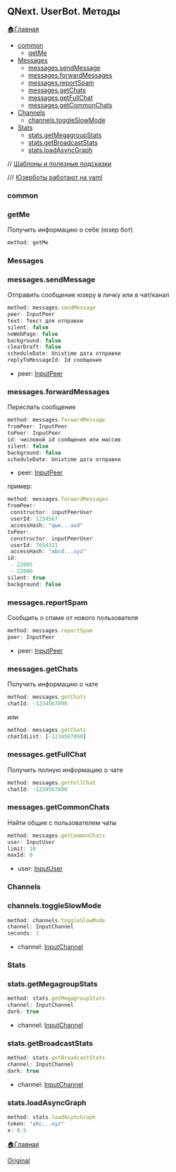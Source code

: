 ## QNext. UserBot. Методы



[🏠Главная](/docs-test/userbot)


* [common](#common)
   * [getMe](#getme)
* [Messages](#messages)
   * [messages.sendMessage](#messages-sendmessage)
   * [messages.forwardMessages](#messages-forwardmessages)
   * [messages.reportSpam](#messages-reportspam)
   * [messages.getChats](#messages-getchats)
   * [messages.getFullChat](#messages-getfullchat)
   * [messages.getCommonChats](#messages-getcommonchats)
* [Channels](#channels)
   * [channels.toggleSlowMode](#channels-toggleslowmode)
* [Stats](#stats)
   * [stats.getMegagroupStats](#stats-getmegagroupstats)
   * [stats.getBroadcastStats](#stats-getbroadcaststats)
   * [stats.loadAsyncGraph](#stats-loadasyncgraph)

//  [Шаблоны и полезные подсказки](/docs-test/userbot/sample)

/// [Юзерботы работают на yaml](https://docs.ansible.com/ansible/latest/reference_appendices/YAMLSyntax.html)
### common
### getMe

Получить информацию о себе (юзер бот)
```js 
method: getMe

```
### Messages
###  messages.sendMessage

Отправить сообщение юзеру в личку или в чат/канал
```js 
method: messages.sendMessage
peer: InputPeer
text: Текст для отправки
silent: false
noWebPage: false
background: false
clearDraft: false
scheduleDate: Unixtime дата отправки
replyToMessageId: Id сообщения

```
* peer: [InputPeer](/docs-test/userbot/inputpeer)
### messages.forwardMessages

Переслать сообщение
```js 
method: messages.forwardMessage
fromPeer: InputPeer
toPeer: InputPeer
id: числовой id сообщения или массив
silent: false
background: false
scheduleDate: Unixtime дата отправки

```
* peer: [InputPeer](/docs-test/userbot/inputpeer)

пример:
```js 
method: messages.forwardMessages
fromPeer:
 constructor: inputPeerUser
 userId: 1234567
 accessHash: "qwe...asd"
toPeer:
 constructor: inputPeerUser
 userId: 7654321
 accessHash: "abcd...xyz"
id:
 - 22005
 - 22006
silent: true
background: false

```


###  messages.reportSpam

Сообщить о спаме от нового пользователя
```js 
method: messages.reportSpam
peer: InputPeer

```
* peer: [InputPeer](/docs-test/userbot/inputpeer)



### messages.getChats

Получить информацию о чате
```js 
method: messages.getChats
chatId: -1234567890

```

_или_
```js 
method: messages.getChats
chatIdList: [-1234567890]

```
### messages.getFullChat

Получить полную информацию о чате
```js 
method: messages.getFullChat
chatId: -1234567890

```


### messages.getCommonChats

Найти общие с пользователем чаты
```js 
method: messages.getCommonChats
user: InputUser
limit: 10
maxId: 0

```
* user: [InputUser](/docs-test/userbot/inputuser)


### Channels
### channels.toggleSlowMode
```js 
method: channels.toggleSlowMode
channel: InputChannel
seconds: 1

```
* channel: [InputChannel](/docs-test/userbot/inputchannel)


### Stats
### stats.getMegagroupStats
```js 
method: stats.getMegagroupStats
channel: InputChannel
dark: true

```
* channel: [InputChannel](/docs-test/userbot/inputchannel)
### stats.getBroadcastStats
```js 
method: stats.getBroadcastStats
channel: InputChannel
dark: true

```
* channel: [InputChannel](/docs-test/userbot/inputchannel)
### stats.loadAsyncGraph
```js 
method: stats.loadAsyncGraph
token: "abc...xyz"
x: 0.5

```







[🏠Главная](/docs-test/userbot)


  
[Original](https://telegra.ph/QNext-UserBot-Methods-09-05)